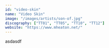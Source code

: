 ```yaml
---
id: "video-skin"
name: "Video Skin"
image: "/images/artists/son-of.jpg"
discography: ["TT01", "TT05", "TT10", "TT12"]
website: "https://www.mheaton.net/"
---
```


asdasdf

